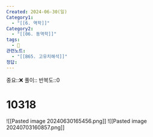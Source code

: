 ```yaml
---
Created: 2024-06-30(일)
Category1:
  - "[[6. 역학]]"
Category2:
  - "[[06. 동역학]]"
tags:
  - 🧮
관련노트:
  - "[[B65. 고유치해석]]"
정답:
---
```

중요::❌
풀이::
반복도::0
#  10318
![[Pasted image 20240630165456.png]]
![[Pasted image 20240703160857.png]]